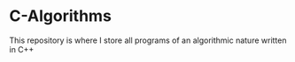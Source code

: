# C-Algorithms
This repository is where I store all programs of an algorithmic nature written in C++
